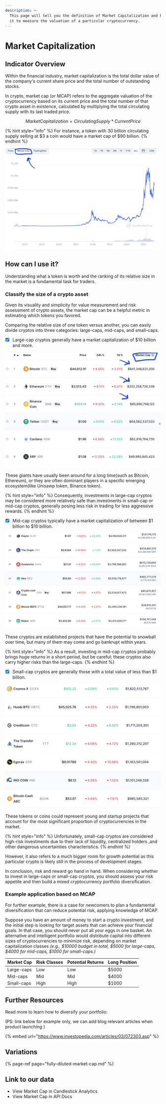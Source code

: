 ```yaml
---
description: >-
  This page will tell you the definition of Market Capitalization and how to use
  it to measure the valuation of a particular cryptocurrency.
---
```


# Market Capitalization

## Indicator Overview

Within the financial industry, market capitalization is the total dollar value of the company's current share price and the total number of outstanding stocks.

In crypto, market cap \(or MCAP\) refers to the aggregate valuation of the cryptocurrency based on its current price and the total number of that crypto asset in existence, calculated by multiplying the total circulating supply with its last traded price.

$$
Market Capitalization = Circulating Supply * Current Price
$$

{% hint style="info" %}
For instance, a token with 30 billion circulating supply selling at $3 a coin would have a market cap of $90 billion.
{% endhint %}

![](../../.gitbook/assets/jie-ping-20210818-xia-wu-8.17.14.png)

## How can I use it?

Understanding what a token is worth and the ranking of its relative size in the market is a fundamental task for traders. 

### Classify the size of a crypto asset

Given its visuality and simplicity for value measurement and risk assessment of crypto assets, the market cap can be a helpful metric in estimating which tokens you favored.

Comparing the relative size of one token versus another, you can easily divide cryptos into three categories: large-caps, mid-caps, and small-caps.

* [x] Large-cap cryptos generally have a market capitalization of $10 billion and more. 

![](../../.gitbook/assets/jie-ping-20210818-xia-wu-8.19.30.png)

These giants have usually been around for a long time\(such as Bitcoin, Ethereum\), or they are often dominant players in a specific emerging ecosystem\(like Unisawp token, Binance token\).

{% hint style="info" %}
Consequently, investments in large-cap cryptos may be considered more relatively safe than investments in small-cap or mid-cap cryptos, generally posing less risk in trading for less aggressive rewards.
{% endhint %}

* [x] Mid-cap cryptos typically have a market capitalization of between $1 billion to $10 billion.

![](../../.gitbook/assets/jie-ping-20210818-xia-wu-8.24.58.png)

These cryptos are established projects that have the potential to snowball over time, but many of them may come and go bankrupt within years.

{% hint style="info" %}
As a result, investing in mid-cap cryptos probably brings huge returns in a short period, but be careful; these cryptos also carry higher risks than the large-caps.
{% endhint %}

* [x] Small-cap cryptos are generally those with a total value of less than $1 billion.

![](../../.gitbook/assets/jie-ping-20210818-xia-wu-8.25.20.png)

These tokens or coins could represent young and startup projects that account for the most significant proportion of cryptocurrencies in the market.

{% hint style="info" %}
Unfortunately, small-cap cryptos are considered high-risk investments due to their lack of liquidity, centralized holders ,and other dangerous uncertainties characteristics. 
{% endhint %}

However, it also refers to a much bigger room for growth potential as this particular crypto is likely still in the process of development stages.

In conclusion, risk and reward go hand in hand. When considering whether to invest in large-caps or small-cap cryptos, you should assess your risk appetite and then build a mixed cryptocurrency portfolio diversification.

### Example application based on MCAP

For further example, there is a case for newcomers to plan a fundamental diversification that can reduce potential risk, applying knowledge of MCAP.

Suppose you have an amount of money to start a crypto investment, and the initial step is looking for target assets that can achieve your financial goals. In that case, you should never put all your eggs in one basket. An alternative and intelligent portfolio would distribute capital into different sizes of cryptocurrencies to minimize risk, depending on market capitalization classes _\(e.g., $10000 budget in total, $5000 for large-caps, $4000 for mid-caps, $1000 for small-caps.\)_

| Market Cap | Risk Classes | Potential Returns | Long Position |
| :--- | :--- | :--- | :--- |
| Large-caps | Low | Low | $5000 |
| Mid-caps | Mid | Mid | $4000 |
| Small-caps | High | High | $1000 |

## Further Resources

Read more to learn how to diversify your portfolio:

\(PS: link below for example only, we can add blog relevant articles when product launching \)

{% embed url="https://www.investopedia.com/articles/03/072303.asp" %}

## Variations

{% page-ref page="fully-diluted-market-cap.md" %}

## Link to our data

* View Market Cap in Candlestick Analytics
* View Market Cap in API Docs

